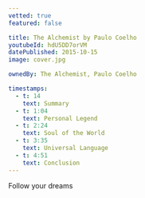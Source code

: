 ```yaml
---
vetted: true
featured: false

title: The Alchemist by Paulo Coelho
youtubeId: hdU5DD7orVM
datePublished: 2015-10-15
image: cover.jpg

ownedBy: The Alchemist, Paulo Coelho

timestamps:
  - t: 14
    text: Summary
  - t: 1:04
    text: Personal Legend
  - t: 2:24
    text: Soul of the World
  - t: 3:35
    text: Universal Language
  - t: 4:51
    text: Conclusion
---
```


Follow your dreams
